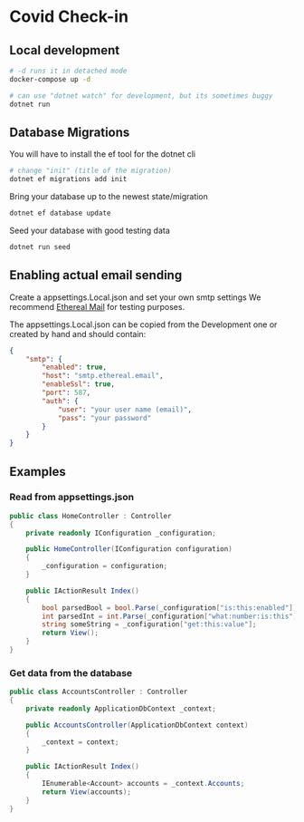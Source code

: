 # Covid Check-in

## Local development

```bash
# -d runs it in detached mode
docker-compose up -d

# can use "dotnet watch" for development, but its sometimes buggy
dotnet run
```

## Database Migrations
You will have to install the ef tool for the dotnet cli

```bash
# change "init" (title of the migration)
dotnet ef migrations add init
```

Bring your database up to the newest state/migration
```bash
dotnet ef database update
```

Seed your database with good testing data
```bash
dotnet run seed
```

## Enabling actual email sending

Create a appsettings.Local.json and set your own smtp settings
We recommend [Ethereal Mail](https://ethereal.email/) for testing purposes.

The appsettings.Local.json can be copied from the Development one or created by hand and should contain:

```json
{
    "smtp": {
        "enabled": true,
        "host": "smtp.ethereal.email",
        "enableSsl": true,
        "port": 587,
        "auth": {
            "user": "your user name (email)",
            "pass": "your password"
        }
    }
}
```

## Examples

### Read from appsettings.json

```csharp
public class HomeController : Controller
{
    private readonly IConfiguration _configuration;

    public HomeController(IConfiguration configuration)
    {
        _configuration = configuration;
    }

    public IActionResult Index()
    {
        bool parsedBool = bool.Parse(_configuration["is:this:enabled"]);
        int parsedInt = int.Parse(_configuration["what:number:is:this"]);
        string someString = _configuration["get:this:value"];
        return View();
    }
}
```

### Get data from the database

```csharp
public class AccountsController : Controller
{
    private readonly ApplicationDbContext _context;

    public AccountsController(ApplicationDbContext context)
    {
        _context = context;
    }

    public IActionResult Index()
    {
        IEnumerable<Account> accounts = _context.Accounts;
        return View(accounts);
    }
}
```
